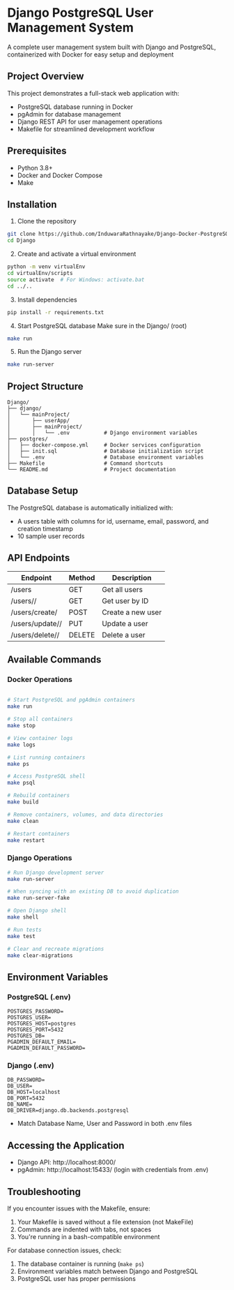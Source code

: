 # Django PostgreSQL User Management System

A complete user management system built with Django and PostgreSQL, containerized with Docker for easy setup and deployment

## Project Overview
This project demonstrates a full-stack web application with:

- PostgreSQL database running in Docker
- pgAdmin for database management
- Django REST API for user management operations
- Makefile for streamlined development workflow

## Prerequisites
- Python 3.8+
- Docker and Docker Compose
- Make

## Installation
1. Clone the repository
```bash
git clone https://github.com/InduwaraRathnayake/Django-Docker-PostgreSQL.git
cd Django
```

2. Create and activate a virtual environment
```bash
python -m venv virtualEnv
cd virtualEnv/scripts
source activate  # For Windows: activate.bat
cd ../..
```

3. Install dependencies
```bash
pip install -r requirements.txt
```

4. Start PostgreSQL database
Make sure in the Django/ (root)

```bash
make run
```

5. Run the Django server
```bash
make run-server
```

## Project Structure
```text
Django/
├── django/
│   └── mainProject/
│       ├── userApp/
│       ├── mainProject/
│       │   └── .env           # Django environment variables
├── postgres/
│   ├── docker-compose.yml     # Docker services configuration
│   ├── init.sql               # Database initialization script
│   └── .env                   # Database environment variables
├── Makefile                   # Command shortcuts
└── README.md                  # Project documentation
```

## Database Setup
The PostgreSQL database is automatically initialized with:

- A users table with columns for id, username, email, password, and creation timestamp
- 10 sample user records

## API Endpoints

| Endpoint             | Method | Description       |
|----------------------|--------|-------------------|
| /users               | GET    | Get all users     |
| /users/<id>/         | GET    | Get user by ID    |
| /users/create/       | POST   | Create a new user |
| /users/update/<id>/  | PUT    | Update a user     |
| /users/delete/<id>/  | DELETE | Delete a user     |

## Available Commands

### Docker Operations

```bash

# Start PostgreSQL and pgAdmin containers
make run

# Stop all containers
make stop

# View container logs
make logs

# List running containers
make ps

# Access PostgreSQL shell
make psql

# Rebuild containers
make build

# Remove containers, volumes, and data directories
make clean

# Restart containers
make restart

```

### Django Operations
```bash
# Run Django development server
make run-server

# When syncing with an existing DB to avoid duplication
make run-server-fake 

# Open Django shell
make shell

# Run tests
make test

# Clear and recreate migrations
make clear-migrations

```

## Environment Variables

### PostgreSQL (.env)

```text
POSTGRES_PASSWORD=
POSTGRES_USER=
POSTGRES_HOST=postgres
POSTGRES_PORT=5432
POSTGRES_DB=
PGADMIN_DEFAULT_EMAIL=
PGADMIN_DEFAULT_PASSWORD=
```

### Django (.env)

```text
DB_PASSWORD=
DB_USER=
DB_HOST=localhost
DB_PORT=5432
DB_NAME=
DB_DRIVER=django.db.backends.postgresql
```

- Match Database Name, User and Password in both .env files

## Accessing the Application

- Django API: http://localhost:8000/
- pgAdmin: http://localhost:15433/ (login with credentials from .env)

## Troubleshooting
If you encounter issues with the Makefile, ensure:

1. Your Makefile is saved without a file extension (not MakeFile)
2. Commands are indented with tabs, not spaces
3. You're running in a bash-compatible environment

For database connection issues, check:

1. The database container is running (`make ps`)
2. Environment variables match between Django and PostgreSQL
3. PostgreSQL user has proper permissions
